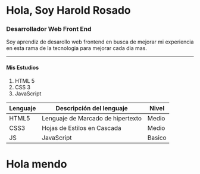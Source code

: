 # Hola, Soy Harold Rosado

### Desarrollador Web Front End

Soy aprendiz de desarollo web frontend en busca de mejorar mi experiencia en esta rama de la tecnologia para mejorar cada dia mas.

---

#### Mis Estudios

1. HTML 5
2. CSS 3
3. JavaScript

| Lenguaje | Descripción del lenguaje | Nivel |
|----------|-----------------------------------|-------|
|  HTML5   | Lenguaje de Marcado de hipertexto | Medio |
|  CSS3    | Hojas de Estilos en Cascada       | Medio |
|   JS     | JavaScript                        |Basico |


<h1>Hola mendo</h1>
